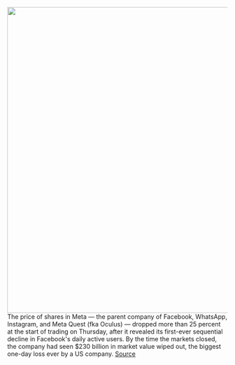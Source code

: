 <img src='https://cdn.vox-cdn.com/thumbor/g4C2O1FJn1GOLeQW6luceDpOumo=/0x0:2040x1360/1200x800/filters:focal(857x517:1183x843)/cdn.vox-cdn.com/uploads/chorus_image/image/70466917/acastro_211101_1777_meta_0004.0.jpg' width='700px' /><br/>
The price of shares in Meta — the parent company of Facebook, WhatsApp, Instagram, and Meta Quest (fka Oculus) — dropped more than 25 percent at the start of trading on Thursday, after it revealed its first-ever sequential decline in Facebook's daily active users. By the time the markets closed, the company had seen $230 billion in market value wiped out, the biggest one-day loss ever by a US company.
<a href='https://www.theverge.com/2022/2/3/22916007/facebook-meta-stock-drop-history-invest'> Source <a/>